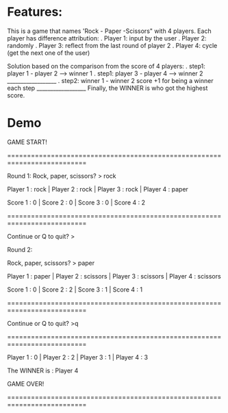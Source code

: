 
# Features:
This is a game that names 'Rock - Paper -Scissors" with 4 players.
Each player has difference attribution:
    . Player 1: input by the user
    . Player 2: randomly
    . Player 3: reflect from the last round of player 2
    . Player 4: cycle (get the next one of the user)

Solution based on the comparison from the score of 4 players: 
    . step1: player 1 - player 2 --> winner 1
    . step1: player 3 - player 4 --> winner 2
    __________________
    . step2: winner 1 - winner 2
    score +1 for being a winner each step 
    __________________
    Finally, the WINNER is who got the highest score.
    


# Demo

GAME START!

==========================================================================

Round 1:
Rock, paper, scissors? > rock

  Player 1 : rock | Player 2 : rock | Player 3 : rock | Player 4 : paper

  Score 1 : 0 | Score 2 : 0 | Score 3 : 0 | Score 4 : 2

==========================================================================

Continue or Q to quit? >

Round 2:

  Rock, paper, scissors? > paper

  Player 1 : paper | Player 2 : scissors | Player 3 : scissors | Player 4 : scissors

  Score 1 : 0 | Score 2 : 2 | Score 3 : 1 | Score 4 : 1

==========================================================================

Continue or Q to quit? >q

==========================================================================

Player 1 : 0 | Player 2 : 2 | Player 3 : 1 | Player 4 : 3

The WINNER is : Player 4

GAME OVER!

==========================================================================

